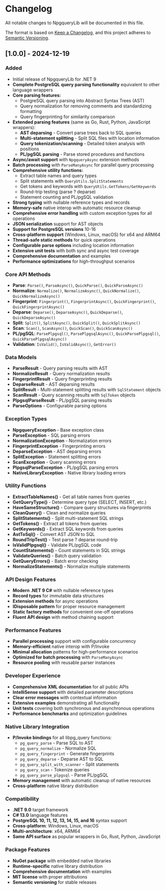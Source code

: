 # Changelog

All notable changes to NpgqueryLib will be documented in this file.

The format is based on [Keep a Changelog](https://keepachangelog.com/en/1.0.0/),
and this project adheres to [Semantic Versioning](https://semver.org/spec/v2.0.0.html).

## [1.0.0] - 2024-12-19

### Added
- Initial release of NpgqueryLib for .NET 9
- **Complete PostgreSQL query parsing functionality** equivalent to other language wrappers
- **Core parsing features:**
  - PostgreSQL query parsing into Abstract Syntax Trees (AST)
  - Query normalization for removing comments and standardizing formatting
  - Query fingerprinting for similarity comparison
- **Extended parsing features** (same as Go, Rust, Python, JavaScript wrappers):
  - **AST deparsing** - Convert parse trees back to SQL queries
  - **Multi-statement splitting** - Split SQL files with location information
  - **Query tokenization/scanning** - Detailed token analysis with positions
  - **PL/pgSQL parsing** - Parse stored procedures and functions
- **Async/await support** with `NpgqueryAsync` extension methods
- **Batch processing** with `ParseManyAsync` for parallel query processing
- **Comprehensive utility functions:**
  - Extract table names and query types
  - Split statements with `QueryUtils.SplitStatements`
  - Get tokens and keywords with `QueryUtils.GetTokens/GetKeywords`
  - Round-trip testing (parse ? deparse)
  - Statement counting and PL/pgSQL validation
- **Strong typing** with nullable reference types and records
- **Memory-safe** native interop with automatic resource cleanup
- **Comprehensive error handling** with custom exception types for all operations
- **JSON serialization** support for AST objects
- **Support for PostgreSQL versions** 10-16
- **Cross-platform support** (Windows, Linux, macOS) for x64 and ARM64
- **Thread-safe static methods** for quick operations
- **Configurable parse options** including location information
- **Extensive unit tests** with both sync and async test coverage
- **Comprehensive documentation** and examples
- **Performance optimizations** for high-throughput scenarios

### Core API Methods
- **Parse**: `Parse()`, `ParseAsync()`, `QuickParse()`, `QuickParseAsync()`
- **Normalize**: `Normalize()`, `NormalizeAsync()`, `QuickNormalize()`, `QuickNormalizeAsync()`
- **Fingerprint**: `Fingerprint()`, `FingerprintAsync()`, `QuickFingerprint()`, `QuickFingerprintAsync()`
- **Deparse**: `Deparse()`, `DeparseAsync()`, `QuickDeparse()`, `QuickDeparseAsync()`
- **Split**: `Split()`, `SplitAsync()`, `QuickSplit()`, `QuickSplitAsync()`
- **Scan**: `Scan()`, `ScanAsync()`, `QuickScan()`, `QuickScanAsync()`
- **PL/pgSQL**: `ParsePlpgsql()`, `ParsePlpgsqlAsync()`, `QuickParsePlpgsql()`, `QuickParsePlpgsqlAsync()`
- **Validation**: `IsValid()`, `IsValidAsync()`, `GetError()`

### Data Models
- **ParseResult** - Query parsing results with AST
- **NormalizeResult** - Query normalization results
- **FingerprintResult** - Query fingerprinting results
- **DeparseResult** - AST deparsing results
- **SplitResult** - Multi-statement splitting results with `SqlStatement` objects
- **ScanResult** - Query scanning results with `SqlToken` objects
- **PlpgsqlParseResult** - PL/pgSQL parsing results
- **ParseOptions** - Configurable parsing options

### Exception Types
- **NpgqueryException** - Base exception class
- **ParseException** - SQL parsing errors
- **NormalizationException** - Normalization errors
- **FingerprintException** - Fingerprinting errors
- **DeparseException** - AST deparsing errors
- **SplitException** - Statement splitting errors
- **ScanException** - Query scanning errors
- **PlpgsqlParseException** - PL/pgSQL parsing errors
- **NativeLibraryException** - Native library loading errors

### Utility Functions
- **ExtractTableNames()** - Get all table names from queries
- **GetQueryType()** - Determine query type (SELECT, INSERT, etc.)
- **HaveSameStructure()** - Compare query structures via fingerprints
- **CleanQuery()** - Clean and normalize queries
- **SplitStatements()** - Split multi-statement SQL strings
- **GetTokens()** - Extract all tokens from queries
- **GetKeywords()** - Extract SQL keywords from queries
- **AstToSql()** - Convert AST JSON to SQL
- **RoundTripTest()** - Test parse ? deparse round-trip
- **IsValidPlpgsql()** - Validate PL/pgSQL code
- **CountStatements()** - Count statements in SQL strings
- **ValidateQueries()** - Batch query validation
- **GetQueryErrors()** - Batch error checking
- **NormalizeStatements()** - Normalize multiple statements

### API Design Features
- **Modern .NET 9 C#** with nullable reference types
- **Record types** for immutable data structures
- **Extension methods** for async operations
- **IDisposable pattern** for proper resource management
- **Static factory methods** for convenient one-off operations
- **Fluent API design** with method chaining support

### Performance Features
- **Parallel processing** support with configurable concurrency
- **Memory-efficient** native interop with P/Invoke
- **Minimal allocation** patterns for high-performance scenarios
- **Optimized for batch processing** with `ParseManyAsync`
- **Resource pooling** with reusable parser instances

### Developer Experience
- **Comprehensive XML documentation** for all public APIs
- **IntelliSense support** with detailed parameter descriptions
- **Clear error messages** with contextual information
- **Extensive examples** demonstrating all functionality
- **Unit tests** covering both synchronous and asynchronous operations
- **Performance benchmarks** and optimization guidelines

### Native Library Integration
- **P/Invoke bindings** for all libpg_query functions:
  - `pg_query_parse` - Parse SQL to AST
  - `pg_query_normalize` - Normalize SQL
  - `pg_query_fingerprint` - Generate fingerprints
  - `pg_query_deparse` - Deparse AST to SQL
  - `pg_query_split_with_scanner` - Split statements
  - `pg_query_scan` - Tokenize queries
  - `pg_query_parse_plpgsql` - Parse PL/pgSQL
- **Memory management** with automatic cleanup of native resources
- **Cross-platform** native library distribution

### Compatibility
- **.NET 9.0** target framework
- **C# 13.0** language features
- **PostgreSQL 10, 11, 12, 13, 14, 15, and 16** syntax support
- **Cross-platform**: Windows, Linux, macOS
- **Multi-architecture**: x64, ARM64
- **Same API surface** as popular wrappers in Go, Rust, Python, JavaScript

### Package Features
- **NuGet package** with embedded native libraries
- **Runtime-specific** native library distribution
- **Comprehensive documentation** with examples
- **MIT license** with proper attributions
- **Semantic versioning** for stable releases